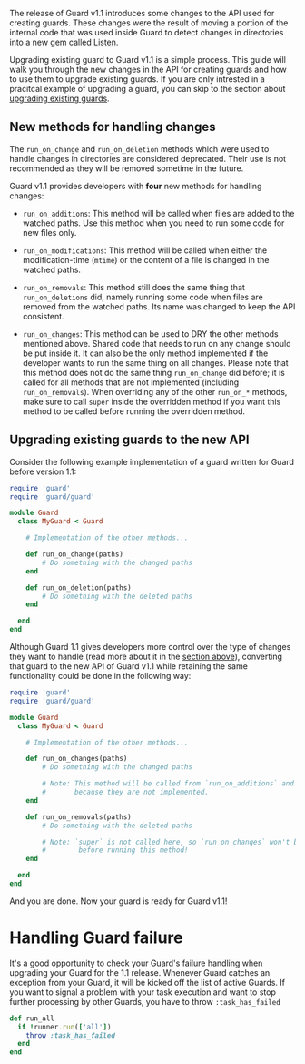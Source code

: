The release of Guard v1.1 introduces some changes to the API used for creating guards. These changes were the result of moving a portion of the internal code that was used inside Guard to detect changes in directories into a new gem called [Listen](https://github.com/guard/listen). 

Upgrading existing guard to Guard v1.1 is a simple process. This guide will walk you through the new changes in the API for creating guards and how to use them to upgrade existing guards. If you are only intrested in a pracitcal example of upgrading a guard, you can skip to the section about [upgrading existing guards](#upgrade-existing-guards).

<a name="new-methods"></a>
## New methods for handling changes
The `run_on_change` and `run_on_deletion` methods which were used to handle changes in directories are considered deprecated. Their use is not recommended as they will be removed sometime in the future. 

Guard v1.1 provides developers with **four** new methods for handling changes:

- `run_on_additions`: This method will be called when files are added to the watched paths. Use this method when you need to run some code for new files only.

- `run_on_modifications`:  This method will be called when either the modification-time (`mtime`) or the content of a file is changed in the watched paths.

- `run_on_removals`: This method still does the same thing that `run_on_deletions` did, namely running some code when files are removed from the watched paths. Its name was changed to keep the API consistent.

- `run_on_changes`: This method can be used to DRY the other methods mentioned above. Shared code that needs to run on any change should be put inside it. It can also be the only method implemented if the developer wants to run the same thing on all changes. Please note that this method does not do the same thing `run_on_change` did before; it is called for all methods that are not implemented (including `run_on_removals`). When overriding any of the other `run_on_*` methods, make sure to call `super` inside the overridden method if you want this method to be called before running the overridden method.

<a name="upgrade-existing-guards"></a>
## Upgrading existing guards to the new API

Consider the following example implementation of a guard written for Guard before version 1.1:

```ruby
require 'guard'
require 'guard/guard'

module Guard
  class MyGuard < Guard

    # Implementation of the other methods...

    def run_on_change(paths)
        # Do something with the changed paths
    end

    def run_on_deletion(paths)
        # Do something with the deleted paths
    end

  end
end
```

Although Guard 1.1 gives developers more control over the type of changes they want to handle (read more about it in the [section above](#new-methods)), converting that guard to the new API of Guard v1.1 while retaining the same functionality could be done in the following way:

```ruby
require 'guard'
require 'guard/guard'

module Guard
  class MyGuard < Guard

    # Implementation of the other methods...

    def run_on_changes(paths)
        # Do something with the changed paths

        # Note: This method will be called from `run_on_additions` and `run_on_modifications`
        #       because they are not implemented.
    end

    def run_on_removals(paths)
        # Do something with the deleted paths

        # Note: `super` is not called here, so `run_on_changes` won't be called
        #        before running this method!
    end

  end
end
```

And you are done. Now your guard is ready for Guard v1.1!

# Handling Guard failure

It's a good opportunity to check your Guard's failure handling when upgrading your Guard for the 1.1 release. Whenever Guard catches an exception from your Guard, it will be kicked off the list of active Guards. If you want to signal a problem with your task execution and want to stop further processing by other Guards, you have to throw `:task_has_failed`

```Ruby
def run_all
  if !runner.run(['all'])
    throw :task_has_failed
  end
end
```
